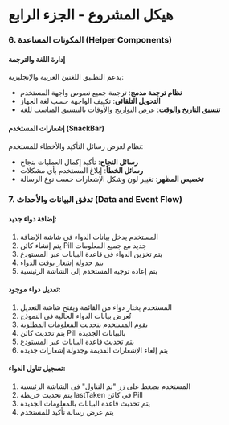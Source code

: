 # هيكل المشروع - الجزء الرابع

### 6. المكونات المساعدة (Helper Components)

#### إدارة اللغة والترجمة
يدعم التطبيق اللغتين العربية والإنجليزية:
- **نظام ترجمة مدمج**: ترجمة جميع نصوص واجهة المستخدم
- **التحويل التلقائي**: تكييف الواجهة حسب لغة الجهاز
- **تنسيق التاريخ والوقت**: عرض التواريخ والأوقات بالتنسيق المناسب للغة

#### إشعارات المستخدم (SnackBar)
نظام لعرض رسائل التأكيد والأخطاء للمستخدم:
- **رسائل النجاح**: تأكيد إكمال العمليات بنجاح
- **رسائل الخطأ**: إبلاغ المستخدم بأي مشكلات
- **تخصيص المظهر**: تغيير لون وشكل الإشعارات حسب نوع الرسالة

### 7. تدفق البيانات والأحداث (Data and Event Flow)

#### إضافة دواء جديد:
1. المستخدم يدخل بيانات الدواء في شاشة الإضافة
2. يتم إنشاء كائن Pill جديد مع جميع المعلومات
3. يتم تخزين الدواء في قاعدة البيانات عبر المستودع
4. يتم جدولة إشعار بوقت الدواء
5. يتم إعادة توجيه المستخدم إلى الشاشة الرئيسية

#### تعديل دواء موجود:
1. المستخدم يختار دواء من القائمة ويفتح شاشة التعديل
2. تُعرض بيانات الدواء الحالية في النموذج
3. يقوم المستخدم بتحديث المعلومات المطلوبة
4. يتم تحديث كائن Pill بالبيانات الجديدة
5. يتم تحديث قاعدة البيانات عبر المستودع
6. يتم إلغاء الإشعارات القديمة وجدولة إشعارات جديدة

#### تسجيل تناول الدواء:
1. المستخدم يضغط على زر "تم التناول" في الشاشة الرئيسية
2. يتم تحديث خريطة lastTaken في كائن Pill
3. يتم تحديث قاعدة البيانات بالمعلومات الجديدة
4. يتم عرض رسالة تأكيد للمستخدم